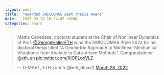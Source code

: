 ```yaml
---
layout: post
title:  "Awarded SWICCOMAS Best Thesis Award"
date:   2022-03-28 16:24:47 +0200
categories: award
---
```


<blockquote class="twitter-tweet" data-theme="dark"><p lang="en" dir="ltr">Mattia Cenedese, doctoral student at the Chair of Nonlinear Dynamics of Prof. <a href="https://twitter.com/GeorgeHallerETH?ref_src=twsrc%5Etfw">@GeorgeHallerETH</a> wins the SWICCOMAS Prize 2022 for his doctoral thesis titled “A Geometric Approach to Nonlinear Mechanical Vibrations: from Analytic to Data-driven Methods”. Congratulations! <a href="https://twitter.com/ETH_en?ref_src=twsrc%5Etfw">@eth_en</a> <a href="https://t.co/XIOPLooVLZ">pic.twitter.com/XIOPLooVLZ</a></p>&mdash; D-MAVT, ETH Zurich (@eth_dmavt) <a href="https://twitter.com/eth_dmavt/status/1508469838544617476?ref_src=twsrc%5Etfw">March 28, 2022</a></blockquote> <script async src="https://platform.twitter.com/widgets.js" charset="utf-8"></script>
